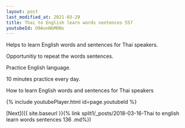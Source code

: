 ```yaml
---
layout: post
last_modified_at: 2021-03-29
title: Thai to English learn words sentences 557 
youtubeId: O9AunNbMONs
---
```

 
 
Helps to learn English words and sentences for Thai speakers.

Opportunitiy to repeat the words sentences. 

Practice English language. 
 
10 minutes practice every day. 
 
How to learn English words and sentences for Thai speakers 
 
{% include youtubePlayer.html id=page.youtubeId %}
 
 
[Next]({{ site.baseurl }}{% link  split1/_posts/2018-03-16-Thai to english learn words sentences 136 .md%})
 
